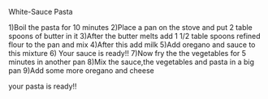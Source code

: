 White-Sauce Pasta

1)Boil the pasta for 10 minutes
2)Place a pan on the stove and put 2 table spoons of butter in it
3)After the butter melts add 1 1/2 table spoons refined flour to the pan and mix
4)After this add milk
5)Add oregano and sauce to this mixture
6) Your sauce is ready!!
7)Now fry the the vegetables for 5 minutes in another pan
8)Mix the sauce,the vegetables and pasta in a big pan
9)Add some more oregano and cheese

your pasta is ready!!